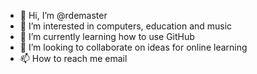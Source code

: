 - 👋 Hi, I’m @rdemaster
- 👀 I’m interested in computers, education and music
- 🌱 I’m currently learning how to use GitHub
- 💞️ I’m looking to collaborate on ideas for online learning
- 📫 How to reach me email 

<!---
rdemaster/rdemaster is a ✨ special ✨ repository because its `README.md` (this file) appears on your GitHub profile.
You can click the Preview link to take a look at your changes.
--->
